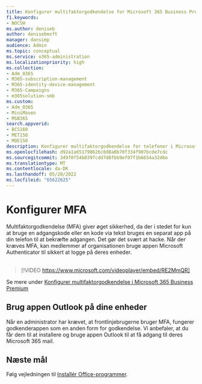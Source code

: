 ```yaml
---
title: Konfigurer multifaktorgodkendelse for Microsoft 365 Business Premium
f1.keywords:
- NOCSH
ms.author: deniseb
author: denisebmsft
manager: dansimp
audience: Admin
ms.topic: conceptual
ms.service: o365-administration
ms.localizationpriority: high
ms.collection:
- Adm_O365
- M365-subscription-management
- M365-identity-device-management
- M365-Campaigns
- m365solution-smb
ms.custom:
- Adm_O365
- MiniMaven
- MSB365
search.appverid:
- BCS160
- MET150
- MOE150
description: Konfigurer multifaktorgodkendelse for telefoner i Microsoft Business Premium. Øg sikkerheden ved at bruge Microsoft Business Premium MFA-funktioner til din telefon.
ms.openlocfilehash: d92a1a651790626c8d8a8b70f334f907bcde7cdc
ms.sourcegitcommit: 349f0f54b0397cdd7d8fbb9ef07f1b6654a32d6e
ms.translationtype: MT
ms.contentlocale: da-DK
ms.lasthandoff: 05/20/2022
ms.locfileid: "65622625"
---
```

# <a name="set-up-mfa"></a>Konfigurer MFA

Multifaktorgodkendelse (MFA) giver øget sikkerhed, da der i stedet for kun at bruge en adgangskode eller en kode via tekst bruges en separat app på din telefon til at bekræfte adgangen. Det gør det svært at hacke. Når der kræves MFA, kan medlemmer af organisationen bruge appen Microsoft Authenticator til sikkert at logge på deres enheder. <br/><br/>

> [!VIDEO https://www.microsoft.com/videoplayer/embed/RE2MmQR]

Se mere under [Konfigurer multifaktorgodkendelse i Microsoft 365 Business Premium](https://support.office.com/article/a32541df-079c-420d-9395-9d59354f7225)

## <a name="use-the-outlook-app-on-your-devices"></a>Brug appen Outlook på dine enheder

Når en administrator har krævet, at frontlinjebrugerne bruger MFA, fungerer godkenderappen som en anden form for godkendelse. Vi anbefaler, at du får dem til at installere og bruge appen Outlook til at få adgang til deres Microsoft 365 mail.

## <a name="next-objective"></a>Næste mål

Følg vejledningen til [Installér Office-programmer](m365bp-install-office-apps.md).
